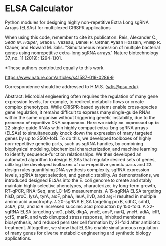 # ELSA Calculator
Python modules for designing highly non-repetitive Extra Long sgRNA Arrays (ELSAs) for multiplexed CRISPR applications.

When using this code, remember to cite its publication: Reis, Alexander C.*, Sean M. Halper*, Grace E. Vezeau, Daniel P. Cetnar, Ayaan Hossain, Phillip R. Clauer, and Howard M. Salis. "Simultaneous repression of multiple bacterial genes using nonrepetitive extra-long sgRNA arrays." Nature biotechnology 37, no. 11 (2019): 1294-1301.

*These authors contributed equally to this work.

https://www.nature.com/articles/s41587-019-0286-9

Correspondence should be addressed to H.M.S. (salis@psu.edu).

Abstract:
Microbial engineering often requires the regulation of many gene expression levels, for example, to redirect metabolic flows or create complex phenotypes. While CRISPR-based systems enable cross-species gene regulation, it remains difficult to express many single-guide RNAs within the same organism without triggering genetic instability, due to the presence of repetitive DNA sequences. Here we stably co-expressed up to 22 single-guide RNAs within highly compact extra-long sgRNA arrays (ELSAs) to simultaneously knock down the expression of many targeted genes by up to 3500-fold. To do this, we developed toolboxes of highly non-repetitive genetic parts, such as sgRNA handles, by combining biophysical modeling, biochemical characterization, and machine learning to identify sequence-function relationships. We then developed an automated algorithm to design ELSAs that regulate desired sets of genes, utilizing the developed toolboxes of non-repetitive genetic parts and 23 design rules quantifying DNA synthesis complexity, sgRNA expression levels, sgRNA target selection, and genetic stability. As demonstrations, we introduced designed ELSAs into the E. coli genome to create and stably maintain highly selective phenotypes, characterized by long-term growth, RT-qPCR, RNA-Seq, and LC-MS measurements. A 15-sgRNA ELSA targeting hisD, proC, lysA, tyrA, aroF, pheA, leuA, ilvD, and argH resulted in multiple amino acid auxotrophy. A 20-sgRNA ELSA targeting poxB, sdhC, sdhD, ackA, pta, and iclR increased succinic acid production by 150-fold. A 22-sgRNA ELSA targeting yncG, plsB, dkgA, yncE, ansP, narQ, yncH, adiA, iclR, ycfS, marR, and wzb disrupted stress response, inhibited membrane biosynthesis, and reduced persister cell formation by 21-fold after antibiotic treatment. Altogether, we show that ELSAs enable simultaneous regulation of many genes for diverse metabolic engineering and synthetic biology applications.
